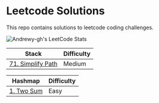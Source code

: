# Leetcode Solutions
This repo contains solutions to leetcode coding challenges. 

![Andrewy-gh's LeetCode Stats](https://leetcode-stats.vercel.app/api?username=Andyrewy-gh&theme=Dark)

| Stack      | Difficulty |
| ----------- | ----------- |
| [71. Simplify Path](Medium/simplify-path.ts)      | Medium       |


| Hashmap      | Difficulty |
| ----------- | ----------- |
| [1. Two Sum](Easy/two-sum.js)      | Easy       |
